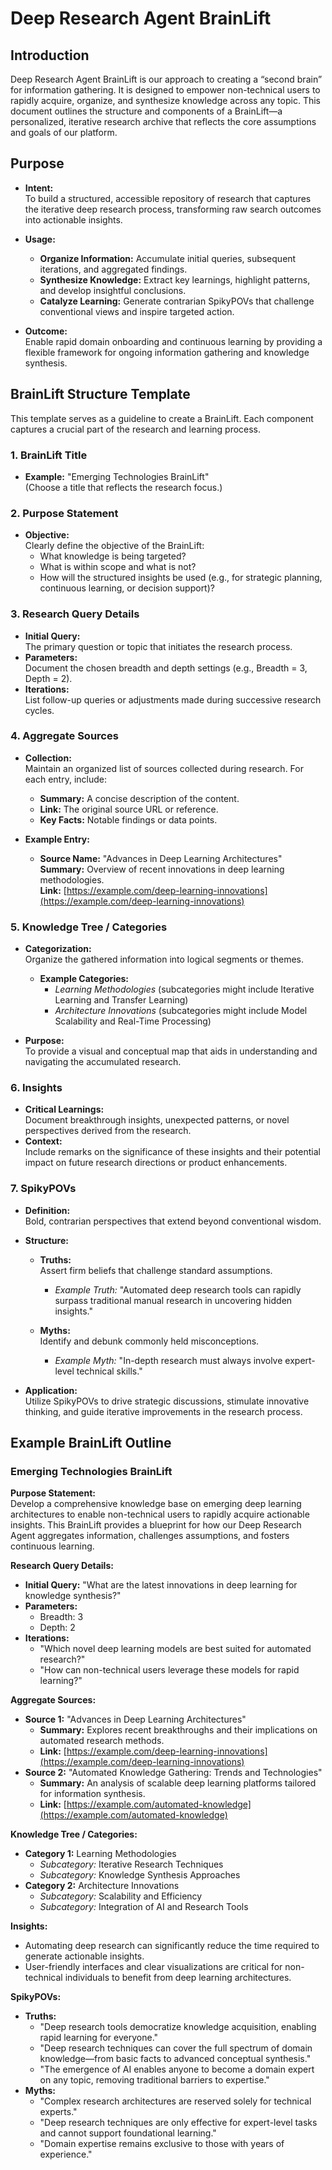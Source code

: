 # Deep Research Agent BrainLift

## Introduction

Deep Research Agent BrainLift is our approach to creating a “second brain” for information gathering. It is designed to empower non-technical users to rapidly acquire, organize, and synthesize knowledge across any topic. This document outlines the structure and components of a BrainLift—a personalized, iterative research archive that reflects the core assumptions and goals of our platform.

## Purpose

- **Intent:**  
  To build a structured, accessible repository of research that captures the iterative deep research process, transforming raw search outcomes into actionable insights.
  
- **Usage:**  
  - **Organize Information:** Accumulate initial queries, subsequent iterations, and aggregated findings.
  - **Synthesize Knowledge:** Extract key learnings, highlight patterns, and develop insightful conclusions.
  - **Catalyze Learning:** Generate contrarian SpikyPOVs that challenge conventional views and inspire targeted action.

- **Outcome:**  
  Enable rapid domain onboarding and continuous learning by providing a flexible framework for ongoing information gathering and knowledge synthesis.

## BrainLift Structure Template

This template serves as a guideline to create a BrainLift. Each component captures a crucial part of the research and learning process.

### 1. BrainLift Title
- **Example:** "Emerging Technologies BrainLift"  
  (Choose a title that reflects the research focus.)

### 2. Purpose Statement
- **Objective:**  
  Clearly define the objective of the BrainLift:
  - What knowledge is being targeted?
  - What is within scope and what is not?
  - How will the structured insights be used (e.g., for strategic planning, continuous learning, or decision support)?

### 3. Research Query Details
- **Initial Query:**  
  The primary question or topic that initiates the research process.
- **Parameters:**  
  Document the chosen breadth and depth settings (e.g., Breadth = 3, Depth = 2).
- **Iterations:**  
  List follow-up queries or adjustments made during successive research cycles.

### 4. Aggregate Sources
- **Collection:**  
  Maintain an organized list of sources collected during research. For each entry, include:
  - **Summary:** A concise description of the content.
  - **Link:** The original source URL or reference.
  - **Key Facts:** Notable findings or data points.
  
- **Example Entry:**  
  - **Source Name:** "Advances in Deep Learning Architectures"  
    **Summary:** Overview of recent innovations in deep learning methodologies.  
    **Link:** [https://example.com/deep-learning-innovations](https://example.com/deep-learning-innovations)

### 5. Knowledge Tree / Categories
- **Categorization:**  
  Organize the gathered information into logical segments or themes.
  - **Example Categories:**  
    - *Learning Methodologies* (subcategories might include Iterative Learning and Transfer Learning)  
    - *Architecture Innovations* (subcategories might include Model Scalability and Real-Time Processing)
  
- **Purpose:**  
  To provide a visual and conceptual map that aids in understanding and navigating the accumulated research.

### 6. Insights
- **Critical Learnings:**  
  Document breakthrough insights, unexpected patterns, or novel perspectives derived from the research.
- **Context:**  
  Include remarks on the significance of these insights and their potential impact on future research directions or product enhancements.

### 7. SpikyPOVs
- **Definition:**  
  Bold, contrarian perspectives that extend beyond conventional wisdom.
- **Structure:**  
  - **Truths:**  
    Assert firm beliefs that challenge standard assumptions.
    - *Example Truth:* "Automated deep research tools can rapidly surpass traditional manual research in uncovering hidden insights."
  
  - **Myths:**  
    Identify and debunk commonly held misconceptions.
    - *Example Myth:* "In-depth research must always involve expert-level technical skills."
  
- **Application:**  
  Utilize SpikyPOVs to drive strategic discussions, stimulate innovative thinking, and guide iterative improvements in the research process.

## Example BrainLift Outline

### Emerging Technologies BrainLift

**Purpose Statement:**  
Develop a comprehensive knowledge base on emerging deep learning architectures to enable non-technical users to rapidly acquire actionable insights. This BrainLift provides a blueprint for how our Deep Research Agent aggregates information, challenges assumptions, and fosters continuous learning.

**Research Query Details:**  
- **Initial Query:** "What are the latest innovations in deep learning for knowledge synthesis?"  
- **Parameters:**  
  - Breadth: 3  
  - Depth: 2  
- **Iterations:**  
  - "Which novel deep learning models are best suited for automated research?"  
  - "How can non-technical users leverage these models for rapid learning?"

**Aggregate Sources:**  
- **Source 1:** "Advances in Deep Learning Architectures"  
  - **Summary:** Explores recent breakthroughs and their implications on automated research methods.  
  - **Link:** [https://example.com/deep-learning-innovations](https://example.com/deep-learning-innovations)  
- **Source 2:** "Automated Knowledge Gathering: Trends and Technologies"  
  - **Summary:** An analysis of scalable deep learning platforms tailored for information synthesis.  
  - **Link:** [https://example.com/automated-knowledge](https://example.com/automated-knowledge)

**Knowledge Tree / Categories:**  
- **Category 1:** Learning Methodologies  
  - *Subcategory:* Iterative Research Techniques  
  - *Subcategory:* Knowledge Synthesis Approaches  
- **Category 2:** Architecture Innovations  
  - *Subcategory:* Scalability and Efficiency  
  - *Subcategory:* Integration of AI and Research Tools

**Insights:**  
- Automating deep research can significantly reduce the time required to generate actionable insights.
- User-friendly interfaces and clear visualizations are critical for non-technical individuals to benefit from deep learning architectures.

**SpikyPOVs:**  
- **Truths:**  
  - "Deep research tools democratize knowledge acquisition, enabling rapid learning for everyone."  
  - "Deep research techniques can cover the full spectrum of domain knowledge—from basic facts to advanced conceptual synthesis."  
  - "The emergence of AI enables anyone to become a domain expert on any topic, removing traditional barriers to expertise."  
- **Myths:**  
  - "Complex research architectures are reserved solely for technical experts."  
  - "Deep research techniques are only effective for expert-level tasks and cannot support foundational learning."  
  - "Domain expertise remains exclusive to those with years of experience."
